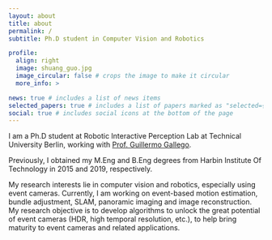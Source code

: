 ```yaml
---
layout: about
title: about
permalink: /
subtitle: Ph.D student in Computer Vision and Robotics

profile:
  align: right
  image: shuang_guo.jpg
  image_circular: false # crops the image to make it circular
  more_info: >

news: true # includes a list of news items
selected_papers: true # includes a list of papers marked as "selected={true}"
social: true # includes social icons at the bottom of the page
---
```


I am a Ph.D student at Robotic Interactive Perception Lab at Technical University Berlin, working with [Prof. Guillermo Gallego](https://sites.google.com/view/guillermogallego/home).

Previously, I obtained my M.Eng and B.Eng degrees from Harbin Institute Of Technology in 2015 and 2019, respectively.

My research interests lie in computer vision and robotics, especially using event cameras. Currently, I am working on event-based motion estimation, bundle adjustment, SLAM, panoramic imaging and image reconstruction. My research objective is to develop algorithms to unlock the great potential of event cameras (HDR, high temporal resolution, etc.), to help bring maturity to event cameras and related applications.
